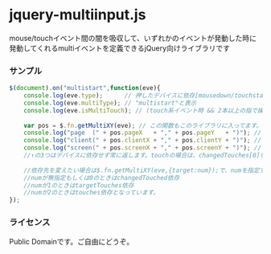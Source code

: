 jquery-multiinput.js
====================

mouse/touchイベント間の闇を吸収して、いずれかのイベントが発動した時に発動してくれるmultiイベントを定義できるjQuery向けライブラリです

### サンプル
```js
$(document).on("multistart",function(eve){
	console.log(eve.type);      // 押したデバイスに依存[mousedown/touchstart/pointerdown]いずれか
	console.log(eve.multiType); // "multistart"と表示
	console.log(eve.isMultiTouch); // (touch系イベント時 && 2本以上の指で操作してる)時にtrue、それ以外の時にfalse
	
	var pos = $.fn.getMultiXY(eve); // この関数もこのライブラリに入ってます。
	console.log("page  (" + pos.pageX   + "," + pos.pageY   + ")"); // "page(x,y)"と表示
	console.log("client(" + pos.clientX + "," + pos.clientY + ")"); // "client(x,y)"と表示
	console.log("screen(" + pos.screenX + "," + pos.screenY + ")"); // "screen(x,y)"と表示
	//↑の3つはデバイスに依存せず常に返します。touchの場合は、changedTouches[0]を元に返します。
	
	//依存先を変えたい場合は$.fn.getMultiXY(eve,{target:num});で、numを指定すると変えられます。
	//numが無指定もしくは0のときはchangedTouched依存
	//numが1のときはtargetTouches依存
	//numが2のときはtouches依存となっています。
});
```

### ライセンス
Public Domainです。ご自由にどうぞ。
